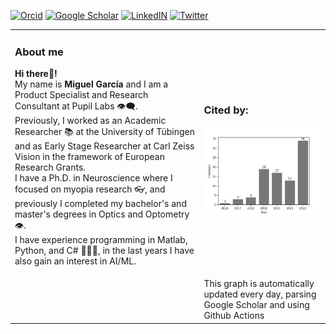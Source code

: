 
<a href="https://orcid.org/0000-0001-7379-0080">![Orcid](https://img.shields.io/static/v1?label=&message=ORCID%20Profile&color=grey&logo=ORCID&labelColor=A6CE39&logoColor=white)</a>
<a href="https://scholar.google.es/citations?hl=en&pli=1&user=P1qW5Z0AAAAJ">![Google Scholar](https://img.shields.io/static/v1?label=&message=Google%20Scholar%20Profile&color=grey&logo=GoogleScholar&labelColor=4285F4&logoColor=white)</a>
<a href="https://www.linkedin.com/in/mikegarciagarcia/">![LinkedIN](https://img.shields.io/static/v1?label=&message=mikegarciagarcia&color=grey&logo=LinkedIN&labelColor=0A66C2&logoColor=white)</a>
<a href="https://twitter.com/mikelgg93">![Twitter](https://img.shields.io/static/v1?label=&message=@mikelgg93&color=grey&logo=Twitter&labelColor=1DA1F2&logoColor=white)</a>


<table>
  <tr>
    <td width="60%">
      <h3>About me </h3>
      <p>
        <b>Hi there👋!</b><br> My name is <b>Miguel García</b> and I am a Product Specialist and Research Consultant at Pupil Labs 👁️‍🗨️.<br>
  Previously, I worked as an Academic Researcher 📚 at the University of Tübingen and as Early Stage Researcher at Carl Zeiss Vision in the framework of European Research Grants.<br>
  I have a Ph.D. in Neuroscience where I focused on myopia research 👓, and previously I completed my bachelor's and master's degrees in Optics and Optometry 👁️.<br>
  I have experience programming in Matlab, Python, and C# 🧑🏽‍💻, in the last years I have also gain an interest in AI/ML.
</p>
    </td>
    <td width="40%">
      <h3>Cited by:</h3>
      <a href="https://scholar.google.com/citations?user=P1qW5Z0AAAAJ&hl=en"> <img src="barplot.png" alt="https://scholar.google.com/citations?user=P1qW5Z0AAAAJ&hl=en" width="500"/></a>    
    </td>
  </tr>
  <tr>
    <td width="60%">
      <br>
    </td>
    <td width="40%">
      This graph is automatically updated every day, parsing Google Scholar and using Github Actions
    </td>
  </tr>
</table>






